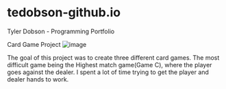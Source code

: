# tedobson-github.io
Tyler Dobson - Programming Portfolio


Card Game Project
![image](https://github.com/user-attachments/assets/ebd98b5b-9877-4a1d-a204-f43b576de6d6)

The goal of this project was to create three different card games. The most difficult game being the Highest match game(Game C), where the player goes against the dealer. I spent a lot of time trying to get the player and dealer hands to work.
